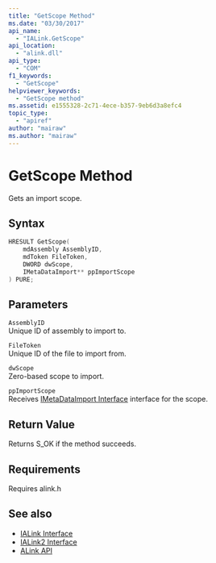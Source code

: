 ```yaml
---
title: "GetScope Method"
ms.date: "03/30/2017"
api_name: 
  - "IALink.GetScope"
api_location: 
  - "alink.dll"
api_type: 
  - "COM"
f1_keywords: 
  - "GetScope"
helpviewer_keywords: 
  - "GetScope method"
ms.assetid: e1555328-2c71-4ece-b357-9eb6d3a8efc4
topic_type: 
  - "apiref"
author: "mairaw"
ms.author: "mairaw"
---
```

# GetScope Method
Gets an import scope.  
  
## Syntax  
  
```cpp  
HRESULT GetScope(  
    mdAssembly AssemblyID,  
    mdToken FileToken,  
    DWORD dwScope,  
    IMetaDataImport** ppImportScope  
) PURE;  
```  
  
## Parameters  
 `AssemblyID`  
 Unique ID of assembly to import to.  
  
 `FileToken`  
 Unique ID of the file to import from.  
  
 `dwScope`  
 Zero-based scope to import.  
  
 `ppImportScope`  
 Receives [IMetaDataImport Interface](../metadata/imetadataimport-interface.md) interface for the scope.  
  
## Return Value  
 Returns S_OK if the method succeeds.  
  
## Requirements  
 Requires alink.h  
  
## See also

- [IALink Interface](ialink-interface.md)
- [IALink2 Interface](ialink2-interface.md)
- [ALink API](index.md)
